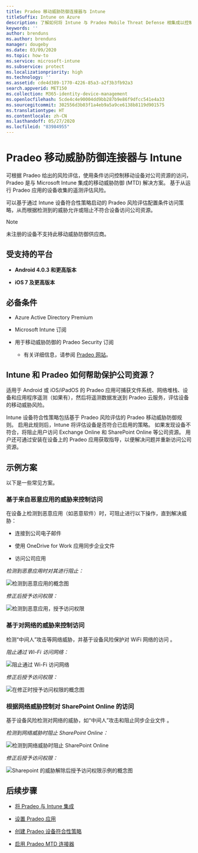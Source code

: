 ```yaml
---
title: Pradeo 移动威胁防御连接器与 Intune
titleSuffix: Intune on Azure
description: 了解如何将 Intune 与 Pradeo Mobile Threat Defense 相集成以控制移动设备对公司资源的访问。
keywords: ''
author: brenduns
ms.author: brenduns
manager: dougeby
ms.date: 03/09/2020
ms.topic: how-to
ms.service: microsoft-intune
ms.subservice: protect
ms.localizationpriority: high
ms.technology: ''
ms.assetid: cde4d389-1770-4226-85a3-a2f3b3fb92a3
search.appverid: MET150
ms.collection: M365-identity-device-management
ms.openlocfilehash: 5cde4c4e90004dd9bb287b9e86f9dfcc541e4a33
ms.sourcegitcommit: 302556d3b03f1a4eb9a5a9ce6138b8119d901575
ms.translationtype: HT
ms.contentlocale: zh-CN
ms.lasthandoff: 05/27/2020
ms.locfileid: "83984955"
---
```

# <a name="pradeo-mobile-threat-defense-connector-with-intune"></a>Pradeo 移动威胁防御连接器与 Intune

可根据 Pradeo 给出的风险评估，使用条件访问控制移动设备对公司资源的访问，Pradeo 是与 Microsoft Intune 集成的移动威胁防御 (MTD) 解决方案。 基于从运行 Pradeo 应用的设备收集的遥测评估风险。

可以基于通过 Intune 设备符合性策略启动的 Pradeo 风险评估配置条件访问策略，从而根据检测到的威胁允许或阻止不符合设备访问公司资源。

> [!NOTE]
> 未注册的设备不支持此移动威胁防御供应商。

## <a name="supported-platforms"></a>受支持的平台

- **Android 4.0.3 和更高版本**

- **iOS 7 及更高版本**

## <a name="prerequisites"></a>必备条件

- Azure Active Directory Premium

- Microsoft Intune 订阅

- 用于移动威胁防御的 Pradeo Security 订阅

  - 有关详细信息，请参阅 [Pradeo 网站](https://www.pradeo.com/en-US/mobile-threat-protection)。

## <a name="how-do-intune-and-pradeo-help-protect-your-company-resources"></a>Intune 和 Pradeo 如何帮助保护公司资源？

适用于 Android 或 iOS/iPadOS 的 Pradeo 应用可捕获文件系统、网络堆栈、设备和应用程序遥测（如果有），然后将遥测数据发送到 Pradeo 云服务，评估设备的移动威胁风险。

Intune 设备符合性策略包括基于 Pradeo 风险评估的 Pradeo 移动威胁防御规则。 启用此规则后，Intune 将评估设备是否符合已启用的策略。 如果发现设备不符合，将阻止用户访问 Exchange Online 和 SharePoint Online 等公司资源。 用户还可通过安装在设备上的 Pradeo 应用获取指导，以便解决问题并重新访问公司资源。

## <a name="sample-scenarios"></a>示例方案

以下是一些常见方案。

### <a name="control-access-based-on-threats-from-malicious-apps"></a>基于来自恶意应用的威胁来控制访问

在设备上检测到恶意应用（如恶意软件）时，可阻止进行以下操作，直到解决威胁：

- 连接到公司电子邮件

- 使用 OneDrive for Work 应用同步企业文件

- 访问公司应用

*检测到恶意应用时对其进行阻止：*

![检测到恶意应用的概念图](./media/pradeo-mobile-threat-defense-connector/pradeo-maliciousapps-blocked.png)

*修正后授予访问权限：*

![检测到恶意应用，授予访问权限](./media/pradeo-mobile-threat-defense-connector/pradeo-maliciousapps-unblocked.png)

### <a name="control-access-based-on-threat-to-network"></a>基于对网络的威胁来控制访问

检测“中间人”攻击等网络威胁，并基于设备风险保护对 WiFi 网络的访问  。

*阻止通过 Wi-Fi 访问网络：*

![阻止通过 Wi-Fi 访问网络](./media/pradeo-mobile-threat-defense-connector/pradeo-network-wifi-blocked.png)

*修正后授予访问权限：*

![在修正时授予访问权限的概念图](./media/pradeo-mobile-threat-defense-connector/pradeo-network-wifi-unblocked.png)

### <a name="control-access-to-sharepoint-online-based-on-threat-to-network"></a>根据网络威胁控制对 SharePoint Online 的访问

基于设备风险检测对网络的威胁，如“中间人”攻击和阻止同步企业文件  。

*检测到网络威胁时阻止 SharePoint Online：*

![检测到网络威胁时阻止 SharePoint Online](./media/pradeo-mobile-threat-defense-connector/pradeo-network-spo-blocked.png)

*修正后授予访问权限：*

![Sharepoint 的威胁解除后授予访问权限示例的概念图](./media/pradeo-mobile-threat-defense-connector/pradeo-network-spo-unblocked.png)

<!-- 
### Control access on unenrolled devices based on threats from malicious apps

When the Pradeo Mobile Threat Defense solution considers a device to be infected:

![App protection policy blocks due to detected malware](./media/pradeo-mobile-threat-defense-connector/pradeo-app-policy-block.png)

Access is granted on remediation:

![Access is granted on remediation for App protection policy](./media/pradeo-mobile-threat-defense-connector/pradeo-app-policy-remediated.png)
-->

## <a name="next-steps"></a>后续步骤

- [将 Pradeo 与 Intune 集成](pradeo-mtd-connector-integration.md)

- [设置 Pradeo 应用](mtd-apps-ios-app-configuration-policy-add-assign.md)

- [创建 Pradeo 设备符合性策略](mtd-device-compliance-policy-create.md)

- [启用 Pradeo MTD 连接器](mtd-connector-enable.md)

